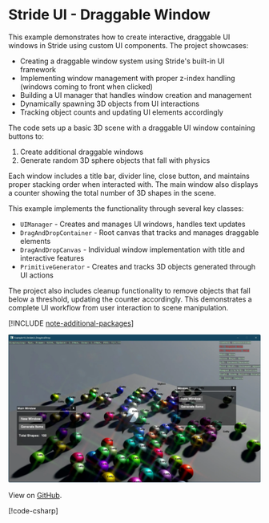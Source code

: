 # Stride UI - Draggable Window

This example demonstrates how to create interactive, draggable UI windows in Stride using custom UI components. The project showcases:

- Creating a draggable window system using Stride's built-in UI framework
- Implementing window management with proper z-index handling (windows coming to front when clicked)
- Building a UI manager that handles window creation and management
- Dynamically spawning 3D objects from UI interactions
- Tracking object counts and updating UI elements accordingly

The code sets up a basic 3D scene with a draggable UI window containing buttons to:

1. Create additional draggable windows
2. Generate random 3D sphere objects that fall with physics

Each window includes a title bar, divider line, close button, and maintains proper stacking order when interacted with. The main window also displays a counter showing the total number of 3D shapes in the scene.

This example implements the functionality through several key classes:
- `UIManager` - Creates and manages UI windows, handles text updates
- `DragAndDropContainer` - Root canvas that tracks and manages draggable elements
- `DragAndDropCanvas` - Individual window implementation with title and interactive features
- `PrimitiveGenerator` - Creates and tracks 3D objects generated through UI actions

The project also includes cleanup functionality to remove objects that fall below a threshold, updating the counter accordingly. This demonstrates a complete UI workflow from user interaction to scene manipulation.

[!INCLUDE [note-additional-packages](../../../includes/manual/examples/note-additional-packages.md)]

![Stride UI Example](media/stride-game-engine-example-10-draggable-window.webp)

View on [GitHub](https://github.com/stride3d/stride-community-toolkit/tree/main/examples/code-only/Example10_StrideUI_DragAndDrop).

[!code-csharp[](../../../../examples/code-only/Example10_StrideUI_DragAndDrop/Program.cs)]